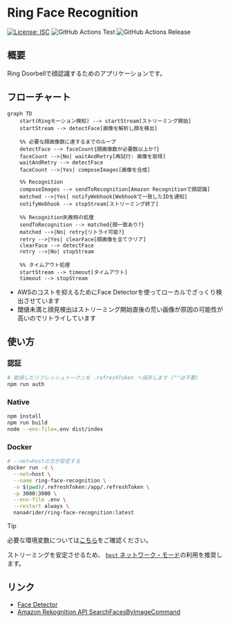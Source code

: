 # Ring Face Recognition

[![License: ISC](https://img.shields.io/github/license/nana4rider/ring-face-recognition)](LICENSE)
![GitHub Actions Test](https://github.com/nana4rider/ring-face-recognition/actions/workflows/test.yml/badge.svg)
![GitHub Actions Release](https://github.com/nana4rider/ring-face-recognition/actions/workflows/release.yml/badge.svg)

## 概要

Ring Doorbellで顔認識するためのアプリケーションです。

## フローチャート

```mermaid
graph TD
    start(Ringモーション検知) --> startStream[ストリーミング開始]
    startStream --> detectFace[画像を解析し顔を検出]

    %% 必要な顔画像数に達するまでのループ
    detectFace --> faceCount{顔画像数が必要数以上か?}
    faceCount -->|No| waitAndRetry[再試行: 画像を取得]
    waitAndRetry --> detectFace
    faceCount -->|Yes| composeImages[画像を合成]

    %% Recognition
    composeImages --> sendToRecognition[Amazon Recognitionで顔認識]
    matched -->|Yes| notifyWebhook[Webhookで一致したIDを通知]
    notifyWebhook --> stopStream[ストリーミング終了]

    %% Recognition失敗時の処理
    sendToRecognition --> matched{顔一致あり?}
    matched -->|No| retry{リトライ可能?}
    retry -->|Yes| clearFace[顔画像を全てクリア]
    clearFace --> detectFace
    retry -->|No| stopStream

    %% タイムアウト処理
    startStream --> timeout[タイムアウト]
    timeout --> stopStream
```

- AWSのコストを抑えるためにFace Detectorを使ってローカルでざっくり検出させています
- 閾値未満と顔見検出はストリーミング開始直後の荒い画像が原因の可能性が高いのでリトライしています

## 使い方

### 認証

```sh
# 取得したリフレッシュトークンを .refreshToken へ保存します (""は不要)
npm run auth
```

### Native

```sh
npm install
npm run build
node --env-file=.env dist/index
```

### Docker

```sh
# --net=hostの方が安定する
docker run -d \
  --net=host \
  --name ring-face-recognition \
  -v $(pwd)/.refreshToken:/app/.refreshToken \
  -p 3000:3000 \
  --env-file .env \
  --restart always \
  nana4rider/ring-face-recognition:latest
```

> [!TIP]
> 必要な環境変数については[こちら](src/env.ts)をご確認ください。
>
> ストリーミングを安定させるため、 [`host` ネットワーク・モード](https://docs.docker.jp/network/host.html)の利用を推奨します。

## リンク

- [Face Detector](https://github.com/nana4rider/face-detector)
- [Amazon Rekognition API SearchFacesByImageCommand](https://docs.aws.amazon.com/AWSJavaScriptSDK/v3/latest/client/rekognition/command/SearchFacesByImageCommand/)
